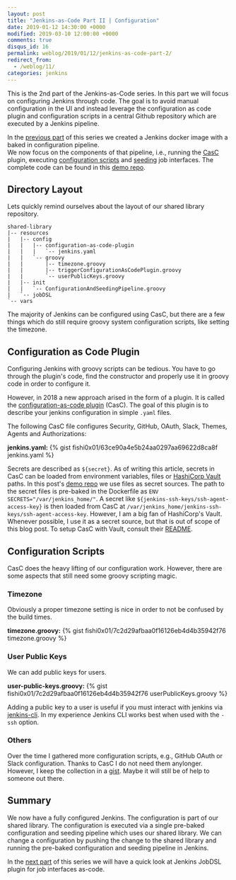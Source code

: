 ```yaml
---
layout: post
title: "Jenkins-as-Code Part II | Configuration"
date: 2019-01-12 14:30:00 +0000
modified: 2019-03-10 12:00:00 +0000 
comments: true
disqus_id: 16
permalink: weblog/2019/01/12/jenkins-as-code-part-2/
redirect_from:
  - /weblog/11/
categories: jenkins
---
```


This is the 2nd part of the Jenkins-as-Code series. 
In this part we will focus on configuring Jenkins through code. 
The goal is to avoid manual configuration in the UI and instead 
leverage the configuration as code plugin and configuration scripts 
in a central Github repository which are executed by a Jenkins pipeline.
<!--more-->

In the [previous part][part-one] of this series we created a Jenkins 
docker image with a baked in configuration pipeline.  
We now focus on the components of that pipeline, i.e., 
running the [CasC][vocabular-casc] plugin, 
executing [configuration scripts][vocabular-configuration-script] 
and [seeding][vocabular-seeding] job interfaces. 
The complete code can be found in this [demo repo][jenkins-as-code-github-repo].

## Directory Layout

Lets quickly remind ourselves about the layout of our shared library repository.

```
shared-library
|-- resources
|   |-- config
|   |   |-- configuration-as-code-plugin
|   |   |   `-- jenkins.yaml
|   |   `-- groovy
|   |       |-- timezone.groovy
|   |       |-- triggerConfigurationAsCodePlugin.groovy
|   |       `-- userPublicKeys.groovy
|   |-- init
|   |   `-- ConfigurationAndSeedingPipeline.groovy
|   `-- jobDSL
`-- vars
```

The majority of Jenkins can be configured using CasC, but there are a few things 
which do still require groovy system configuration scripts, like setting the timezone. 

## Configuration as Code Plugin

Configuring Jenkins with groovy scripts can be tedious. 
You have to go through the plugin's code, find the constructor and 
properly use it in groovy code in order to configure it. 

However, in 2018 a new approach arised in the form of a plugin. 
It is called the [configuration-as-code plugin][plugin-configuration-as-code] (CasC). 
The goal of this plugin is to describe your jenkins configuration in simple `.yaml` files. 

The following CasC file configures Security, GitHub, OAuth, Slack, Themes, Agents and Authorizations:

**jenkins.yaml:**
{% gist fishi0x01/63ce90a4e5b24aa0297aa69622d8ca8f jenkins.yaml %}

Secrets are described as `${secret}`. As of writing this article, secrets in CasC can be loaded 
from environment variables, files or [HashiCorp Vault][hashi-vault] paths. 
In this post's [demo repo][jenkins-as-code-github-repo] we use files as secret sources. 
The path to the secret files is pre-baked in the Dockerfile as `ENV SECRETS="/var/jenkins_home/"`. 
A secret like `${jenkins-ssh-keys/ssh-agent-access-key}` is then loaded from CasC at
`/var/jenkins_home/jenkins-ssh-keys/ssh-agent-access-key`. 
However, I am a big fan of HashiCorp's Vault. Whenever possible, I use it as a secret source, but 
that is out of scope of this blog post. To setup CasC with Vault, consult their [README][casc-readme]. 

## Configuration Scripts

CasC does the heavy lifting of our configuration work. However, there are some aspects that still 
need some groovy scripting magic. 

### Timezone

Obviously a proper timezone setting is nice in order to not be confused by the build times.

**timezone.groovy:**
{% gist fishi0x01/7c2d29afbaa0f16126eb4d4b35942f76 timezone.groovy %}

### User Public Keys

We can add public keys for users.

**user-public-keys.groovy:**
{% gist fishi0x01/7c2d29afbaa0f16126eb4d4b35942f76 userPublicKeys.groovy %}

Adding a public key to a user is useful if you must interact with jenkins via [jenkins-cli][jenkins-cli]. 
In my experience Jenkins CLI works best when used with the `-ssh` option. 

### Others

Over the time I gathered more configuration scripts, e.g., GitHub OAuth or Slack configuration. 
Thanks to CasC I do not need them anylonger. However, I keep the collection in a 
[gist][gist-config]. Maybe it will still be of help to someone out there. 

## Summary

We now have a fully configured Jenkins. 
The configuration is part of our shared library. 
The configuration is executed via a single pre-baked configuration and seeding pipeline 
which uses our shared library. 
We can change a configuration by pushing the change to the shared library and running 
the pre-baked configuration and seeding pipeline in Jenkins. 

In the [next part][next-part] of this series we will have a quick look at Jenkins JobDSL plugin for job interfaces as-code.

[plugin-configuration-as-code]: https://plugins.jenkins.io/configuration-as-code
[plugin-github-oauth]: https://plugins.jenkins.io/github-oauth
[plugin-simple-theme]: https://plugins.jenkins.io/simple-theme-plugin
[plugin-github]: https://plugins.jenkins.io/github
[multibranch-pipeline]: https://jenkins.io/doc/book/pipeline/multibranch/
[theme-generator]: http://afonsof.com/jenkins-material-theme/
[github-oauth]: https://developer.github.com/apps/building-oauth-apps/authorizing-oauth-apps/
[vocabular-shared-library]: https://jenkins.io/doc/book/pipeline/shared-libraries/
[global-shared-library]: https://jenkins.io/doc/book/pipeline/shared-libraries/#global-shared-libraries
[vocabular-configuration-script]: /weblog/2019/01/06/jenkins-as-code-part-1/#configuration-script
[vocabular-seeding]: /weblog/2019/01/06/jenkins-as-code-part-1/#seeding
[vocabular-casc]: /weblog/2019/01/06/jenkins-as-code-part-1/#casc
[part-one]: /weblog/2019/01/06/jenkins-as-code-part-1/
[jenkins-cli]: https://jenkins.io/doc/book/managing/cli/
[next-part]: /weblog/2019/02/09/jenkins-as-code-part-3/
[gist-config]: https://gist.github.com/fishi0x01/7c2d29afbaa0f16126eb4d4b35942f76
[hashi-vault]: https://www.vaultproject.io/
[jenkins-as-code-github-repo]: https://github.com/devtail/jenkins-as-code
[casc-readme]: https://github.com/jenkinsci/configuration-as-code-plugin
